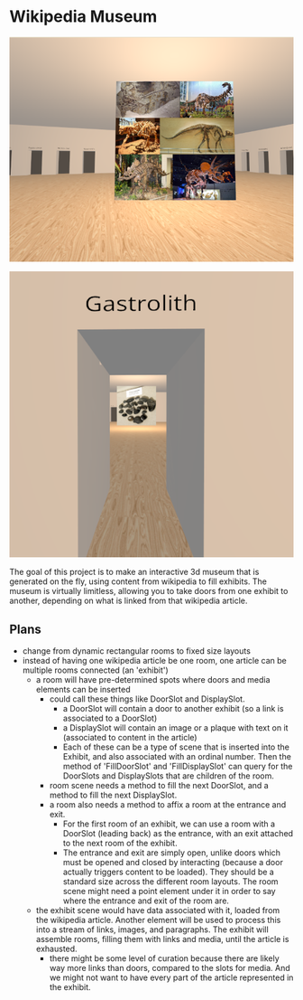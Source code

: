 # Wikipedia Museum

![screenshot of the 'dinosaur' room](./screenshot1.png)

![a link to the 'gastrolith' room](./screenshot2.png)

The goal of this project is to make an interactive 3d museum that is generated
on the fly, using content from wikipedia to fill exhibits. The museum is
virtually limitless, allowing you to take doors from one exhibit to another,
depending on what is linked from that wikipedia article.

## Plans

- change from dynamic rectangular rooms to fixed size layouts
- instead of having one wikipedia article be one room, one article can be multiple rooms connected (an 'exhibit')
  - a room will have pre-determined spots where doors and media elements can be inserted
    - could call these things like DoorSlot and DisplaySlot.
      - a DoorSlot will contain a door to another exhibit (so a link is associated to a DoorSlot)
      - a DisplaySlot will contain an image or a plaque with text on it (associated to content in the article)
      - Each of these can be a type of scene that is inserted into the Exhibit, and also associated with an ordinal number. Then the method of 'FillDoorSlot' and 'FillDisplaySlot' can query for the DoorSlots and DisplaySlots that are children of the room.
    - room scene needs a method to fill the next DoorSlot, and a method to fill the next DisplaySlot.
    - a room also needs a method to affix a room at the entrance and exit.
      - For the first room of an exhibit, we can use a room with a DoorSlot (leading back) as the entrance, with an exit attached to the next room of the exhibit.
      - The entrance and exit are simply open, unlike doors which must be opened and closed by interacting (because a door actually triggers content to be loaded). They should be a standard size across the different room layouts. The room scene might need a point element under it in order to say where the entrance and exit of the room are.
  - the exhibit scene would have data associated with it, loaded from the wikipedia article. Another element will be used to process this into a stream of links, images, and paragraphs. The exhibit will assemble rooms, filling them with links and media, until the article is exhausted.
    - there might be some level of curation because there are likely way more links than doors, compared to the slots for media. And we might not want to have every part of the article represented in the exhibit.

